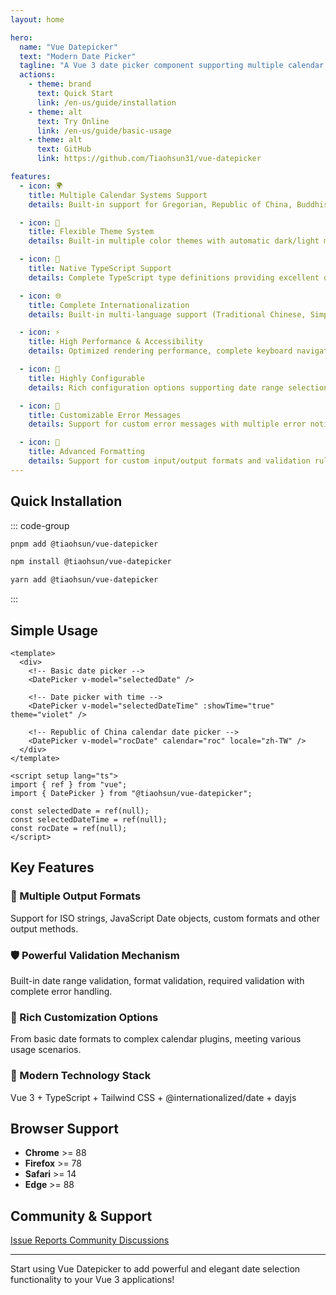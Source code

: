 ```yaml
---
layout: home

hero:
  name: "Vue Datepicker"
  text: "Modern Date Picker"
  tagline: "A Vue 3 date picker component supporting multiple calendar systems, with complete TypeScript support and rich customization options"
  actions:
    - theme: brand
      text: Quick Start
      link: /en-us/guide/installation
    - theme: alt
      text: Try Online
      link: /en-us/guide/basic-usage
    - theme: alt
      text: GitHub
      link: https://github.com/Tiaohsun31/vue-datepicker

features:
  - icon: 🌍
    title: Multiple Calendar Systems Support
    details: Built-in support for Gregorian, Republic of China, Buddhist, Japanese, Islamic and other calendar systems to meet globalization needs

  - icon: 🎨
    title: Flexible Theme System
    details: Built-in multiple color themes with automatic dark/light mode switching and complete style customization

  - icon: 📘
    title: Native TypeScript Support
    details: Complete TypeScript type definitions providing excellent development experience and type safety

  - icon: 🌐
    title: Complete Internationalization
    details: Built-in multi-language support (Traditional Chinese, Simplified Chinese, English, Japanese, Korean) with customizable language packs

  - icon: ⚡
    title: High Performance & Accessibility
    details: Optimized rendering performance, complete keyboard navigation support, compliant with ARIA accessibility standards

  - icon: 🔧
    title: Highly Configurable
    details: Rich configuration options supporting date range selection, time selection, format customization and more

  - icon: 👀
    title: Customizable Error Messages
    details: Support for custom error messages with multiple error notification methods

  - icon: 📝
    title: Advanced Formatting
    details: Support for custom input/output formats and validation rules with multiple data output methods
---
```


## Quick Installation

::: code-group

```bash [pnpm]
pnpm add @tiaohsun/vue-datepicker
```

```bash [npm]
npm install @tiaohsun/vue-datepicker
```

```bash [yarn]
yarn add @tiaohsun/vue-datepicker
```

:::

## Simple Usage

```vue
<template>
  <div>
    <!-- Basic date picker -->
    <DatePicker v-model="selectedDate" />

    <!-- Date picker with time -->
    <DatePicker v-model="selectedDateTime" :showTime="true" theme="violet" />

    <!-- Republic of China calendar date picker -->
    <DatePicker v-model="rocDate" calendar="roc" locale="zh-TW" />
  </div>
</template>

<script setup lang="ts">
import { ref } from "vue";
import { DatePicker } from "@tiaohsun/vue-datepicker";

const selectedDate = ref(null);
const selectedDateTime = ref(null);
const rocDate = ref(null);
</script>
```

## Key Features

### 🎯 Multiple Output Formats

Support for ISO strings, JavaScript Date objects, custom formats and other output methods.

### 🛡️ Powerful Validation Mechanism

Built-in date range validation, format validation, required validation with complete error handling.

### 🎪 Rich Customization Options

From basic date formats to complex calendar plugins, meeting various usage scenarios.

### 🚀 Modern Technology Stack

Vue 3 + TypeScript + Tailwind CSS + @internationalized/date + dayjs

## Browser Support

- **Chrome** >= 88
- **Firefox** >= 78
- **Safari** >= 14
- **Edge** >= 88

## Community & Support

<div class="flex gap-4">
  <a href="https://github.com/Tiaohsun31/vue-datepicker/issues" target="_blank">
    <span class="vpi-github"></span>
    Issue Reports
  </a>
  <a href="https://github.com/Tiaohsun31/vue-datepicker/discussions" target="_blank">
    <span class="vpi-comments"></span>
    Community Discussions
  </a>
</div>

---

<div class="hero-bottom">
  <p class="description">
    Start using Vue Datepicker to add powerful and elegant date selection functionality to your Vue 3 applications!
  </p>
</div>
